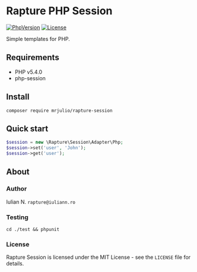 # Rapture PHP Session

[![PhpVersion](https://img.shields.io/badge/php-5.4.0-orange.svg?style=flat-square)](#)
[![License](https://img.shields.io/badge/license-MIT-blue.svg?style=flat-square)](#)

Simple templates for PHP.

## Requirements

- PHP v5.4.0
- php-session

## Install

```
composer require mrjulio/rapture-session
```

## Quick start

```php
$session = new \Rapture\Session\Adapter\Php;
$session->set('user', 'John');
$session->get('user');
```

## About

### Author

Iulian N. `rapture@iuliann.ro`

### Testing

```
cd ./test && phpunit
```

### License

Rapture Session is licensed under the MIT License - see the `LICENSE` file for details.
